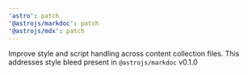 ```yaml
---
'astro': patch
'@astrojs/markdoc': patch
'@astrojs/mdx': patch
---
```


Improve style and script handling across content collection files. This addresses style bleed present in `@astrojs/markdoc` v0.1.0
